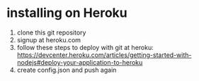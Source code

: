 # installing on Heroku
1. clone this git repository
2. signup at heroku.com
3. follow these steps to deploy with git at heroku: https://devcenter.heroku.com/articles/getting-started-with-nodejs#deploy-your-application-to-heroku
4. create config.json and push again
